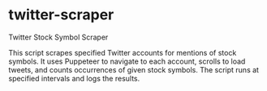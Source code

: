 # twitter-scraper
Twitter Stock Symbol Scraper

This script scrapes specified Twitter accounts for mentions of stock symbols.
It uses Puppeteer to navigate to each account, scrolls to load tweets, and counts
occurrences of given stock symbols. The script runs at specified intervals
and logs the results.

